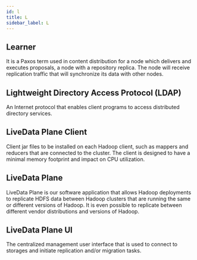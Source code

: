```yaml
---
id: l
title: L
sidebar_label: L
---
```


## Learner
It is a Paxos term used in content distribution for a node which delivers and executes proposals, a node with a repository replica. The node will receive replication traffic that will synchronize its data with other nodes.

## Lightweight Directory Access Protocol (LDAP)
An Internet protocol that enables client programs to access distributed directory services.

## LiveData Plane Client
Client jar files to be installed on each Hadoop client, such as mappers and reducers that are connected to the cluster. The client is designed to have a minimal memory footprint and impact on CPU utilization.

## LiveData Plane
LiveData Plane is our software application that allows Hadoop deployments to replicate HDFS data between Hadoop clusters that are running the same or different versions of Hadoop. It is even possible to replicate between different vendor distributions and versions of Hadoop.

## LiveData Plane UI

The centralized management user interface that is used to connect to storages and initiate replication and/or migration tasks.